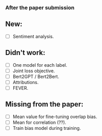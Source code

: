 ### After the paper submission

## New:
- [ ] Sentiment analysis.

## Didn't work:
- [ ] One model for each label.
- [ ] Joint loss objective.
- [ ] Bert2GPT / Bert2Bert.
- [ ] Attributions.
- [ ] FEVER.

## Missing from the paper:
- [ ] Mean value for fine-tuning overlap bias.
- [ ] Mean for correlation (??).
- [ ] Train bias model during training.
